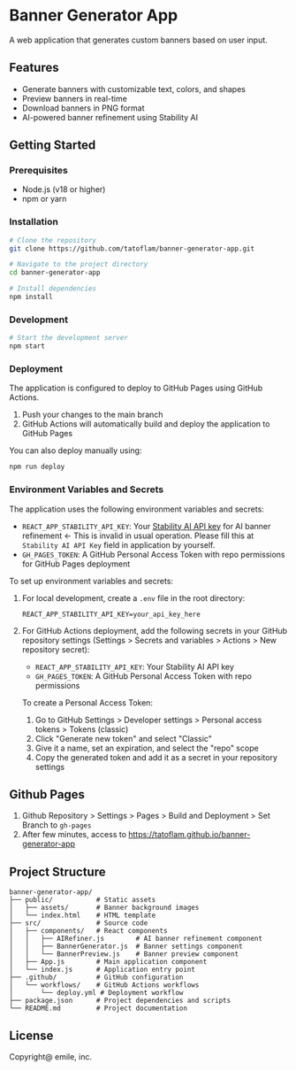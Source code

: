 # Banner Generator App

A web application that generates custom banners based on user input.

## Features
- Generate banners with customizable text, colors, and shapes
- Preview banners in real-time
- Download banners in PNG format
- AI-powered banner refinement using Stability AI

## Getting Started

### Prerequisites
- Node.js (v18 or higher)
- npm or yarn

### Installation
```bash
# Clone the repository
git clone https://github.com/tatoflam/banner-generator-app.git

# Navigate to the project directory
cd banner-generator-app

# Install dependencies
npm install
```

### Development
```bash
# Start the development server
npm start
```

### Deployment
The application is configured to deploy to GitHub Pages using GitHub Actions.

1. Push your changes to the main branch
2. GitHub Actions will automatically build and deploy the application to GitHub Pages

You can also deploy manually using:
```bash
npm run deploy
```

### Environment Variables and Secrets

The application uses the following environment variables and secrets:

- `REACT_APP_STABILITY_API_KEY`: Your [Stability AI API key](https://platform.stability.ai/) for AI banner refinement <- This is invalid in usual operation. Please fill this at `Stability AI API Key` field in application by yourself.  
- `GH_PAGES_TOKEN`: A GitHub Personal Access Token with repo permissions for GitHub Pages deployment

To set up environment variables and secrets:

1. For local development, create a `.env` file in the root directory:
   ```
   REACT_APP_STABILITY_API_KEY=your_api_key_here
   ```

2. For GitHub Actions deployment, add the following secrets in your GitHub repository settings (Settings > Secrets and variables > Actions > New repository secret):
   - `REACT_APP_STABILITY_API_KEY`: Your Stability AI API key
   - `GH_PAGES_TOKEN`: A GitHub Personal Access Token with repo permissions
   
   To create a Personal Access Token:
   1. Go to GitHub Settings > Developer settings > Personal access tokens > Tokens (classic)
   2. Click "Generate new token" and select "Classic"
   3. Give it a name, set an expiration, and select the "repo" scope
   4. Copy the generated token and add it as a secret in your repository settings

## Github Pages

1. Github Repository > Settings > Pages > Build and Deployment  > Set Branch to `gh-pages`  
2. After few minutes, access to 
https://tatoflam.github.io/banner-generator-app


## Project Structure
```
banner-generator-app/
├── public/           # Static assets
│   ├── assets/       # Banner background images
│   └── index.html    # HTML template
├── src/              # Source code
│   ├── components/   # React components
│   │   ├── AIRefiner.js        # AI banner refinement component
│   │   ├── BannerGenerator.js  # Banner settings component
│   │   └── BannerPreview.js    # Banner preview component
│   ├── App.js        # Main application component
│   └── index.js      # Application entry point
├── .github/          # GitHub configuration
│   └── workflows/    # GitHub Actions workflows
│       └── deploy.yml # Deployment workflow
├── package.json      # Project dependencies and scripts
└── README.md         # Project documentation
```

## License
Copyright@ emile, inc.
